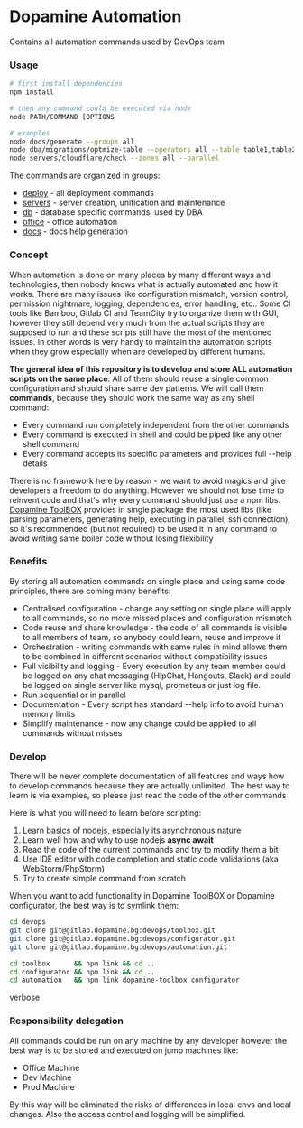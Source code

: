 # Dopamine Automation
Contains all automation commands used by DevOps team

### Usage
```bash
# first install dependencies
npm install

# then any command could be executed via node
node PATH/COMMAND [OPTIONS

# examples
node docs/generate --groups all
node dba/migrations/optmize-table --operators all --table table1,table2,table3
node servers/cloudflare/check --zones all --parallel

```
The commands are organized in groups:
- [deploy](deploy/README.md) - all deployment commands
- [servers](servers/README.md) - server creation, unification and maintenance
- [db](db/README.md) - database specific commands, used by DBA
- [office](office/README.md) - office automation
- [docs](docs/README.md) - docs help generation


### Concept
When automation is done on many places by many different ways and technologies, then nobody knows what is actually automated and how it works.
There are many issues like configuration mismatch, version control, permission nightmare, logging, dependencies, error handling, etc..
Some CI tools like Bamboo, Gitlab CI and TeamCity try to organize them with GUI, however they still depend very much from the actual scripts they are supposed to run 
and these scripts still have the most of the mentioned issues. In other words is very handy to maintain the automation scripts when they grow especially when are developed by different humans. 


**The general idea of this repository is to develop and store ALL automation scripts on the same place**. 
All of them should reuse a single common configuration and should share same dev patterns.
We will call them **commands**, because they should work the same way as any shell command:
- Every command run completely independent from the other commands
- Every command is executed in shell and could be piped like any other shell command
- Every command accepts its specific parameters and provides full --help details  

There is no framework here by reason - we want to avoid magics and give developers a freedom to do anything. 
However we should not lose time to reinvent code and that's why every command should just use a npm libs. 
[Dopamine ToolBOX](https://gitlab.dopamine.bg/devops/toolbox) provides in single package the most used libs (like parsing parameters, generating help, executing in parallel, ssh connection), 
so it's recommended (but not required) to be used it in any command to avoid writing same boiler code without losing flexibility

### Benefits

By storing all automation commands on single place and using same code principles, there are coming many benefits:

- Centralised configuration - change any setting on single place will apply to all commands, so no more missed places and configuration mismatch
- Code reuse and share knowledge - the code of all commands is visible to all members of team, so anybody could learn, reuse and improve it
- Orchestration - writing commands with same rules in mind allows them to be combined in different scenarios without compatibility issues
- Full visibility and logging - Every execution by any team member could be logged on any chat messaging (HipChat, Hangouts, Slack) and could be logged on single server like mysql, prometeus or just log file.
- Run sequential or in parallel
- Documentation - Every script has standard --help info to avoid human memory limits
- Simplify maintenance - now any change could be applied to all commands without misses

### Develop
There will be never complete documentation of all features and ways how to develop commands because they are actually unlimited. The best way to learn is via examples, so please just read the code of the other commands

Here is what you will need to learn before scripting:
1. Learn basics of nodejs, especially its asynchronous nature
2. Learn well how and why to use nodejs **async await**
3. Read the code of the current commands and try to modify them a bit
4. Use IDE editor with code completion and static code validations (aka WebStorm/PhpStorm)
5. Try to create simple command from scratch

When you want to add functionality in Dopamine ToolBOX or Dopamine configurator, the best way is to symlink them:
```bash
cd devops
git clone git@gitlab.dopamine.bg:devops/toolbox.git
git clone git@gitlab.dopamine.bg:devops/configurator.git
git clone git@gitlab.dopamine.bg:devops/automation.git

cd toolbox      && npm link && cd ..
cd configurator && npm link && cd ..
cd automation   && npm link dopamine-toolbox configurator
``` 


verbose

### Responsibility delegation
All commands could be run on any machine by any developer however the best way is to be stored and executed on jump machines like:
- Office Machine
- Dev Machine
- Prod Machine

By this way will be eliminated the risks of differences in local envs and local changes. Also the access control and logging will be simplified.


